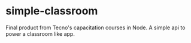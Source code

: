 # simple-classroom

Final product from Tecno's capacitation courses in Node. A simple api to power a classroom like app.
